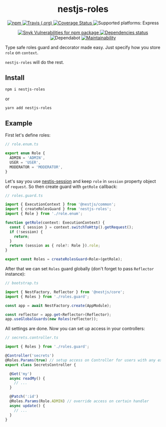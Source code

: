 <h1 align="center">nestjs-roles</h1>


<p align="center">
  <a href="https://www.npmjs.com/package/nestjs-roles">
    <img alt="npm" src="https://img.shields.io/npm/v/nestjs-roles" />
  </a>
  <a href="https://travis-ci.org/iamolegga/nestjs-roles">
    <img alt="Travis (.org)" src="https://img.shields.io/travis/iamolegga/nestjs-roles" />
  </a>
  <a href="https://coveralls.io/github/iamolegga/nestjs-roles?branch=master">
    <img alt="Coverage Status" src="https://coveralls.io/repos/github/iamolegga/nestjs-roles/badge.svg?branch=master" />
  </a>
  <img alt="Supported platforms: Express" src="https://img.shields.io/badge/platforms-Express-green" />
</p>
<p align="center">
  <a href="https://snyk.io/test/github/iamolegga/nestjs-roles">
    <img alt="Snyk Vulnerabilities for npm package" src="https://img.shields.io/snyk/vulnerabilities/npm/nestjs-roles" />
  </a>
  <a href="https://david-dm.org/iamolegga/nestjs-roles">
    <img alt="Dependencies status" src="https://badgen.net/david/dep/iamolegga/nestjs-roles">
  </a>
  <img alt="Dependabot" src="https://badgen.net/dependabot/iamolegga/nestjs-roles/?icon=dependabot">
  <a href="https://codeclimate.com/github/iamolegga/nestjs-roles">
    <img alt="Maintainability" src="https://badgen.net/codeclimate/maintainability/iamolegga/nestjs-roles">
  </a>
</p>

Type safe roles guard and decorator made easy. Just specify how you store `role` on `context`.

`nestjs-roles` will do the rest.

## Install

```sh
npm i nestjs-roles
```

or

```sh
yarn add nestjs-roles
```

## Example

First let's define roles:

```ts
// role.enum.ts

export enum Role {
  ADMIN = 'ADMIN',
  USER = 'USER',
  MODERATOR = 'MODERATOR',
}
```

Let's say you use [nestjs-session](http://npm.im/nestjs-session) and keep `role` in `session` property object of `request`. So then create guard with `getRole` callback:

```ts
// roles.guard.ts

import { ExecutionContext } from '@nestjs/common';
import { createRolesGuard } from 'nestjs-roles';
import { Role } from './role.enum';

function getRole(context: ExecutionContext) {
  const { session } = context.switchToHttp().getRequest();
  if (!session) {
    return;
  }
  return (session as { role?: Role }).role;
}

export const Roles = createRolesGuard<Role>(getRole);
```

After that we can set `Roles` guard globally (don't forget to pass `Reflector` instance):

```ts
// bootstrap.ts

import { NestFactory, Reflector } from '@nestjs/core';
import { Roles } from './roles.guard';

const app = await NestFactory.create(AppModule);

const reflector = app.get<Reflector>(Reflector);
app.useGlobalGuards(new Roles(reflector));
```

All settings are done. Now you can set up access in your controllers:

```ts
// secrets.controller.ts

import { Roles } from './roles.guard';

@Controller('secrets')
@Roles.Params(true) // setup access on Controller for users with any existing role
export class SecretsController {

  @Get('my')
  async readMy() {
    // ...
  }

  @Patch(':id')
  @Roles.Params(Role.ADMIN) // override access on certain handler
  async update() {
    // ...
  }
}
```
